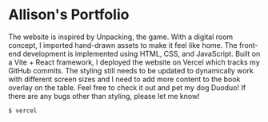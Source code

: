 # Allison's Portfolio
The website is inspired by Unpacking, the game. With a digital room concept, I imported hand-drawn assets to make it feel like home. The front-end development is implemented using HTML, CSS, and JavaScript. Built on a Vite + React framework, I deployed the website on Vercel which tracks my GitHub commits. The styling still needs to be updated to dynamically work with different screen sizes and I need to add more content to the book overlay on the table. Feel free to check it out and pet my dog Duoduo! If there are any bugs other than styling, please let me know!

```shell
$ vercel
```
